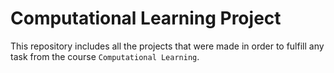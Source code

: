 # Computational Learning Project

This repository includes all the projects that were made in order to fulfill any task from the course `Computational Learning`. 
